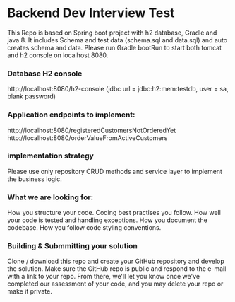 # Backend Dev Interview Test

This Repo is based on Spring boot project with h2 database, Gradle and java 8. It includes Schema and test data 
(schema.sql and data.sql) and auto creates schema and data.
Please run Gradle bootRun to start both tomcat and h2 console on localhost 8080.

### Database H2 console
http://localhost:8080/h2-console (jdbc url = jdbc:h2:mem:testdb, user = sa, blank password)

### Application endpoints to implement:
http://localhost:8080/registeredCustomersNotOrderedYet
http://localhost:8080/orderValueFromActiveCustomers

### implementation strategy
Please use only repository CRUD methods and service layer to implement the business logic.

### What we are looking for:

How you structure your code.
Coding best practises you follow.
How well your code is tested and handling exceptions.
How you document the codebase.
How you follow code styling conventions.

### Building & Submmitting your solution
Clone / download this repo and create your GitHub repository and develop the solution.
Make sure the GitHub repo is public and respond to the e-mail with a link to your repo. From there, we'll let you know once we've completed our assessment of your code, and you may delete your repo or make it private.
